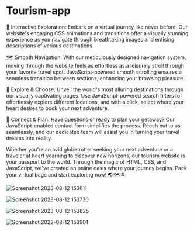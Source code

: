 # Tourism-app

🌆 Interactive Exploration: Embark on a virtual journey like never before. Our website's engaging CSS animations and transitions offer a visually stunning experience as you navigate through breathtaking images and enticing descriptions of various destinations.

🗺️ Smooth Navigation: With our meticulously designed navigation system, moving through the website feels as effortless as a leisurely stroll through your favorite travel spot. JavaScript-powered smooth scrolling ensures a seamless transition between sections, enhancing your browsing pleasure.

🌟 Explore & Choose: Unveil the world's most alluring destinations through our visually captivating pages. Use JavaScript-powered search filters to effortlessly explore different locations, and with a click, select where your heart desires to book your next adventure.

📝 Connect & Plan: Have questions or ready to plan your getaway? Our JavaScript-enabled contact form simplifies the process. Reach out to us seamlessly, and our dedicated team will assist you in turning your travel dreams into reality.

Whether you're an avid globetrotter seeking your next adventure or a traveler at heart yearning to discover new horizons, our tourism website is your passport to the world. Through the magic of HTML, CSS, and JavaScript, we've created an online oasis where your journey begins. Pack your virtual bags and start exploring now! 🌏🗺️🏝️

![Screenshot 2023-08-12 153611](https://github.com/kunal2507/Tourism-app/assets/110448204/86725e48-ec4b-4344-8417-202374e88e51)

![Screenshot 2023-08-12 153730](https://github.com/kunal2507/Tourism-app/assets/110448204/745d6cd7-d82a-4245-aedd-50d4892fe793)

![Screenshot 2023-08-12 153825](https://github.com/kunal2507/Tourism-app/assets/110448204/ae29db0f-465f-458a-a495-dfc4565132fb)

![Screenshot 2023-08-12 153901](https://github.com/kunal2507/Tourism-app/assets/110448204/7ab42c17-590f-4970-9fb9-796735de3ea0)



